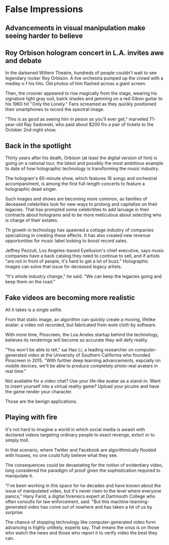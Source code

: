 # False Impressions #
## Advancements in visual manipulation make seeing harder to believe ##

## Roy Orbison hologram concert in L.A. invites awe and debate ##

In the darkened Wiltern Theatre, hundreds of people couldn't wait to see legendary rocker Roy Orbison. A live orchestra pumped up the crowd with a medley o f his hits. Old photos of him flashed across a giant screen.

Then, the crooner appeared to rise magically from the stage, wearing his signature light gray suit, balck shades and jamming on a red Gibon guitar to his 1960 hit "Only the Lonely." Fans screamed as they quickly positioned their smartphones to record the spectral image.

"This is as good as seeing him in peson as you'll ever get," marveled 71-year-old Ray Sadowski, who paid about $200 fro a pair of tickets to the October 2nd night show.

## Back in the spotlight ##
 Thirty years after his death, Orbison (at least the digital version of him) is going on a national tour, the latest and possibly the most ambitious example to date of how holographic technology is transforming the music industry.

 The hologram's 65-minute show, which features 16 songs and orchestral accompaniment, is among the first full-length concerts to feature a holographic dead singer.

 Such images and shows are becoming more common, as families of deceased celebrities look for new ways to prolong and capitalize on their legacies. That has prompted some celebritites to add lanuage in their contracts about holograms and to be more meticulous about selecting who is charge of their estates.

 Th growth in technology has spawned a cottage industry of companies specializing in creating these effects. It has also created new revenue opportunities for music label looking to boost record sales.

 Jeffrey Pezzuti, Los Angeles-based Eyellusion's chief executive, says music companies have a back catalog they need to continue to sell, and if artists "are not in front of people, it's hard to get a lot of buzz." Holographic images can solve that issue for deceased legacy artists.

 "It's whole industry change," he said. "We can keep the legacies going and keep them on the road."

 ## Fake videos are becoming more realistic ##

 All it takes is a single selfie.

From that static image, an algorithm can quickly create a moving, lifelike avatar: a video not recorded, but fabricated from wole cloth by software.

With more time, Pinscreen, the Loa Aneles startup behind the technology, believes its renderings will become so accurate they will defy reality.

"You won't be able to tell," sai Hao Li, a leading researcher on computer-generated video at the University of Southern California who founded Pinscreen in 2015. "With further deep learning advancements, espcially on mobile devices, we'll be able to produce completely photo-real avatars in real time."

Not available for a video chat? Use your life-like avatar as a stand-in. Want to insert yourself into a virtual reality game? Upload your picutre and have the game render your character.

Those are the benign applications.

## Playing with fire ##

It's not hard to imagine a world in which social media is awash with doctored videos targeting ordinary people to exact revenge, extort or to simply troll.

In that scenario, where Twitter and Facebook are algorithmically flooded with hoaxes, no one could fully believe what they see.

The consequences could be devastating for the notion of evidentiary video, long considered the paradigm of proof given the sophistication required to manipulate it.

"I've been working in this space for tw decades and have known about the issue of manipulated video, but it's never risen to the level where everyone panics," Hany Farid, a digital forensics expert at Dartmouth College who often consults for law enforcement, said. "But this machine-learning-generated video has come out of nowhere and has taken a lot of us by surprise.

The chance of stopping technology like computer-generated video form advancing is highly unlikely, experts say. That means the onus is on those who watch the news and those who report it to verify video the best they can.
